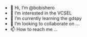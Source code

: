 - 👋 Hi, I’m @bobishero
- 👀 I’m interested in the VCSEL
- 🌱 I’m currently learning the gdspy
- 💞️ I’m looking to collaborate on ...
- 📫 How to reach me ...

<!---
bobishero/bobishero is a ✨ special ✨ repository because its `README.md` (this file) appears on your GitHub profile.
You can click the Preview link to take a look at your changes.
--->
